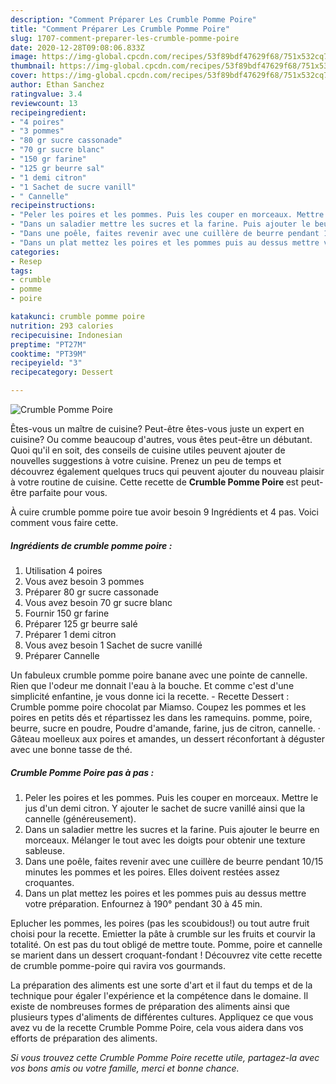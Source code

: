 ```yaml
---
description: "Comment Préparer Les Crumble Pomme Poire"
title: "Comment Préparer Les Crumble Pomme Poire"
slug: 1707-comment-preparer-les-crumble-pomme-poire
date: 2020-12-28T09:08:06.833Z
image: https://img-global.cpcdn.com/recipes/53f89bdf47629f68/751x532cq70/crumble-pomme-poire-photo-principale-de-la-recette.jpg
thumbnail: https://img-global.cpcdn.com/recipes/53f89bdf47629f68/751x532cq70/crumble-pomme-poire-photo-principale-de-la-recette.jpg
cover: https://img-global.cpcdn.com/recipes/53f89bdf47629f68/751x532cq70/crumble-pomme-poire-photo-principale-de-la-recette.jpg
author: Ethan Sanchez
ratingvalue: 3.4
reviewcount: 13
recipeingredient:
- "4 poires"
- "3 pommes"
- "80 gr sucre cassonade"
- "70 gr sucre blanc"
- "150 gr farine"
- "125 gr beurre sal"
- "1 demi citron"
- "1 Sachet de sucre vanill"
- " Cannelle"
recipeinstructions:
- "Peler les poires et les pommes. Puis les couper en morceaux. Mettre le jus d&#39;un demi citron. Y ajouter le sachet de sucre vanillé ainsi que la cannelle (généreusement)."
- "Dans un saladier mettre les sucres et la farine. Puis ajouter le beurre en morceaux. Mélanger le tout avec les doigts pour obtenir une texture sableuse."
- "Dans une poêle, faites revenir avec une cuillère de beurre pendant 10/15 minutes les pommes et les poires. Elles doivent restées assez croquantes."
- "Dans un plat mettez les poires et les pommes puis au dessus mettre votre préparation. Enfournez à 190° pendant 30 à 45 min."
categories:
- Resep
tags:
- crumble
- pomme
- poire

katakunci: crumble pomme poire 
nutrition: 293 calories
recipecuisine: Indonesian
preptime: "PT27M"
cooktime: "PT39M"
recipeyield: "3"
recipecategory: Dessert

---
```



![Crumble Pomme Poire](https://img-global.cpcdn.com/recipes/53f89bdf47629f68/751x532cq70/crumble-pomme-poire-photo-principale-de-la-recette.jpg)

Êtes-vous un maître de cuisine? Peut-être êtes-vous juste un expert en cuisine? Ou comme beaucoup d'autres, vous êtes peut-être un débutant. Quoi qu'il en soit, des conseils de cuisine utiles peuvent ajouter de nouvelles suggestions à votre cuisine. Prenez un peu de temps et découvrez également quelques trucs qui peuvent ajouter du nouveau plaisir à votre routine de cuisine. Cette recette de <strong> Crumble Pomme Poire </strong> est peut-être parfaite pour vous.

<!--inarticleads1-->

À cuire crumble pomme poire tue avoir besoin 9 Ingrédients et 4 pas. Voici comment vous faire cette.

##### Ingrédients de crumble pomme poire :

1. Utilisation 4 poires
1. Vous avez besoin 3 pommes
1. Préparer 80 gr sucre cassonade
1. Vous avez besoin 70 gr sucre blanc
1. Fournir 150 gr farine
1. Préparer 125 gr beurre salé
1. Préparer 1 demi citron
1. Vous avez besoin 1 Sachet de sucre vanillé
1. Préparer  Cannelle


Un fabuleux crumble pomme poire banane avec une pointe de cannelle. Rien que l&#39;odeur me donnait l&#39;eau à la bouche. Et comme c&#39;est d&#39;une simplicité enfantine, je vous donne ici la recette. - Recette Dessert : Crumble pomme poire chocolat par Miamso. Coupez les pommes et les poires en petits dés et répartissez les dans les ramequins. pomme, poire, beurre, sucre en poudre, Poudre d&#39;amande, farine, jus de citron, cannelle. · Gâteau moelleux aux poires et amandes, un dessert réconfortant à déguster avec une bonne tasse de thé. 

<!--inarticleads2-->

##### Crumble Pomme Poire pas à pas :

1. Peler les poires et les pommes. Puis les couper en morceaux. Mettre le jus d&#39;un demi citron. Y ajouter le sachet de sucre vanillé ainsi que la cannelle (généreusement).
1. Dans un saladier mettre les sucres et la farine. Puis ajouter le beurre en morceaux. Mélanger le tout avec les doigts pour obtenir une texture sableuse.
1. Dans une poêle, faites revenir avec une cuillère de beurre pendant 10/15 minutes les pommes et les poires. Elles doivent restées assez croquantes.
1. Dans un plat mettez les poires et les pommes puis au dessus mettre votre préparation. Enfournez à 190° pendant 30 à 45 min.


Eplucher les pommes, les poires (pas les scoubidous!) ou tout autre fruit choisi pour la recette. Emietter la pâte à crumble sur les fruits et courvir la totalité. On est pas du tout obligé de mettre toute. Pomme, poire et cannelle se marient dans un dessert croquant-fondant ! Découvrez vite cette recette de crumble pomme-poire qui ravira vos gourmands. 

<!--inarticleads1-->

<p>
La préparation des aliments est une sorte d'art et il faut du temps et de la technique pour égaler l'expérience et la compétence dans le domaine. Il existe de nombreuses formes de préparation des aliments ainsi que plusieurs types d'aliments de différentes cultures. Appliquez ce que vous avez vu de la recette Crumble Pomme Poire, cela vous aidera dans vos efforts de préparation des aliments.
</p>

<p>
<i>Si vous trouvez cette Crumble Pomme Poire recette utile, partagez-la avec vos bons amis ou votre famille, merci et bonne chance.</i>
</p>
